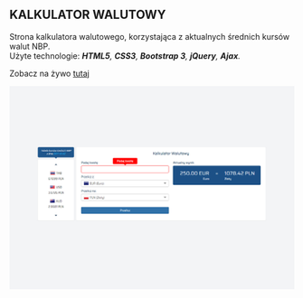 ## KALKULATOR WALUTOWY
Strona kalkulatora walutowego, korzystająca z aktualnych średnich kursów walut NBP.  
 Użyte technologie: ___HTML5__, __CSS3__, __Bootstrap 3__, __jQuery__, __Ajax__._

Zobacz na żywo [tutaj](https://dabrovsky.github.io/Kalkulator_Walutowy/)

![layout](img/preview.png)
